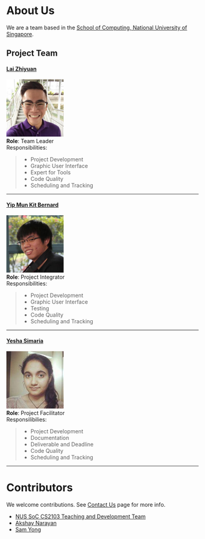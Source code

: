 # About Us

We are a team based in the [School of Computing, National University of Singapore](http://www.comp.nus.edu.sg).

## Project Team

#### [Lai Zhiyuan](https://github.com/zyjames) <br>
<img src="images/zyjames.png" width="150"><br>
**Role**: Team Leader <br>
Responsibilities:
> * Project Development
> * Graphic User Interface
> * Expert for Tools
> * Code Quality
> * Scheduling and Tracking

-----

#### [Yip Mun Kit Bernard](http://github.com/bernardyip)
<img src="images/bernardyip.png" width="150"><br>
**Role**: Project Integrator <br>
Responsibilities:
> * Project Development
> * Graphic User Interface
> * Testing
> * Code Quality
> * Scheduling and Tracking

-----

#### [Yesha Simaria](http://github.com/yeshasimaria)
<img src="images/yeshasimaria.png" width="150"><br>
**Role**: Project Facilitator <br>
Responsilibilies:
> * Project Development
> * Documentation
> * Deliverable and Deadline
> * Code Quality
> * Scheduling and Tracking

-----

# Contributors

We welcome contributions. See [Contact Us](ContactUs.md) page for more info.

* [NUS SoC CS2103 Teaching and Development Team](https://github.com/nus-cs2103-AY1617S2/addressbook-level4)
* [Akshay Narayan](https://github.com/se-edu/addressbook-level4/pulls?q=is%3Apr+author%3Aokkhoy)
* [Sam Yong](https://github.com/se-edu/addressbook-level4/pulls?q=is%3Apr+author%3Amauris)
